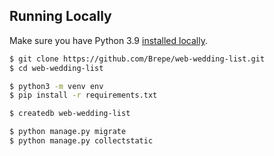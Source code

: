 ## Running Locally

Make sure you have Python 3.9 [installed locally](https://docs.python-guide.org/starting/installation/).

```sh
$ git clone https://github.com/Brepe/web-wedding-list.git
$ cd web-wedding-list

$ python3 -m venv env
$ pip install -r requirements.txt

$ createdb web-wedding-list

$ python manage.py migrate
$ python manage.py collectstatic


